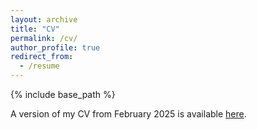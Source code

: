 ```yaml
---
layout: archive
title: "CV"
permalink: /cv/
author_profile: true
redirect_from:
  - /resume
---
```


{% include base_path %}

A version of my CV from February 2025 is available [here](LukeHagarCV_Feb25.pdf).
